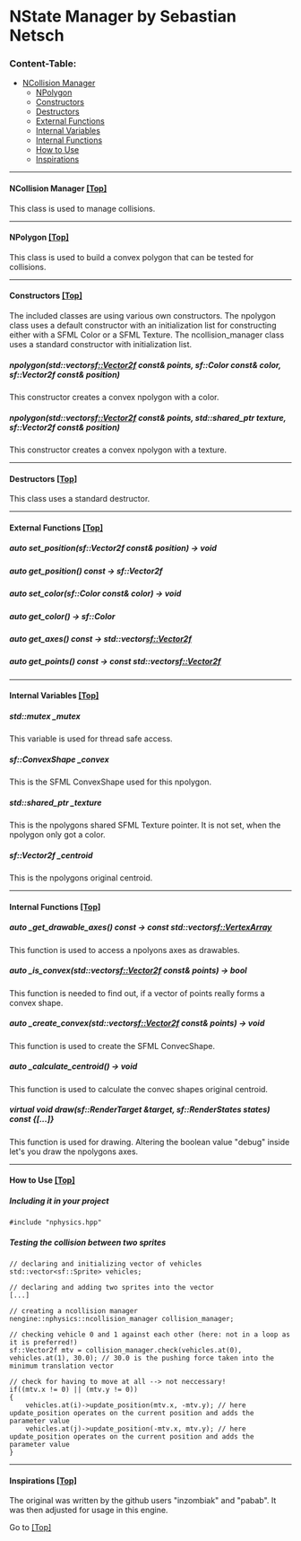 <a name="top" />

# NState Manager by Sebastian Netsch

### Content-Table:
- [NCollision Manager](#ncollision_manager)
  - [NPolygon](#npolygon)
  - [Constructors](#constructors)
  - [Destructors](#destructors)
  - [External Functions](#external_functions)
  - [Internal Variables](#internal_variables)
  - [Internal Functions](#internal_functions)
  - [How to Use](#howto)
  - [Inspirations](#mentions)

---

#### <a name="ncollision_manager" /> NCollision Manager [ [Top] ](#top)
This class is used to manage collisions.

----

#### <a name="npolygon" /> NPolygon [ [Top] ](#top)
This class is used to build a convex polygon that can be tested for collisions.

----

#### <a name="constructors" /> Constructors [ [Top] ](#top)
The included classes are using various own constructors.
The npolygon class uses a default constructor with an initialization list for constructing either with a SFML Color or a SFML Texture.
The ncollision_manager class uses a standard constructor with initialization list.

##### npolygon(std::vector<sf::Vector2f> const& points, sf::Color const& color, sf::Vector2f const& position)
This constructor creates a convex npolygon with a color.

##### npolygon(std::vector<sf::Vector2f> const& points, std::shared_ptr<const sf::Texture> texture, sf::Vector2f const& position)
This constructor creates a convex npolygon with a texture.

---

#### <a name="destructors" /> Destructors [ [Top] ](#top)
This class uses a standard destructor.

---

#### <a name="external_functions" /> External Functions [ [Top] ](#top)
##### auto set_position(sf::Vector2f const& position) -> void

##### auto get_position() const -> sf::Vector2f

##### auto set_color(sf::Color const& color) -> void

##### auto get_color() -> sf::Color

##### auto get_axes() const -> std::vector<sf::Vector2f>

##### auto get_points() const -> const std::vector<sf::Vector2f>

---

#### <a name="internal_variables" /> Internal Variables [ [Top] ](#top)
##### std::mutex _mutex
This variable is used for thread safe access.

##### sf::ConvexShape _convex
This is the SFML ConvexShape used for this npolygon.

##### std::shared_ptr<const sf::Texture> _texture
This is the npolygons shared SFML Texture pointer. It is not set, when the npolygon  only got a color.

##### sf::Vector2f _centroid
This is the npolygons original centroid.

---

#### <a name="internal_functions" /> Internal Functions [ [Top] ](#top)
##### auto _get_drawable_axes() const -> const std::vector<sf::VertexArray>
This function is used to access a npolyons axes as drawables.

##### auto _is_convex(std::vector<sf::Vector2f> const& points) -> bool
This function is needed to find out, if a vector of points really forms a convex shape.

##### auto _create_convex(std::vector<sf::Vector2f> const& points) -> void
This function is used to create the SFML ConvecShape.

##### auto _calculate_centroid() -> void
This function is used to calculate the convec shapes original centroid.

##### virtual void draw(sf::RenderTarget &target, sf::RenderStates states) const {[...]}
This function is used for drawing. Altering the boolean value "debug" inside let's you draw the npolygons axes.

---

#### <a name="howto" /> How to Use [ [Top] ](#top)
##### Including it in your project
```
#include "nphysics.hpp"
```

##### Testing the collision between two sprites
```
// declaring and initializing vector of vehicles
std::vector<sf::Sprite> vehicles;

// declaring and adding two sprites into the vector
[...]

// creating a ncollision manager
nengine::nphysics::ncollision_manager collision_manager;

// checking vehicle 0 and 1 against each other (here: not in a loop as it is preferred!)
sf::Vector2f mtv = collision_manager.check(vehicles.at(0), vehicles.at(1), 30.0); // 30.0 is the pushing force taken into the minimum translation vector

// check for having to move at all --> not neccessary!
if((mtv.x != 0) || (mtv.y != 0))
{
	vehicles.at(i)->update_position(mtv.x, -mtv.y); // here update_position operates on the current position and adds the parameter value
	vehicles.at(j)->update_position(-mtv.x, mtv.y); // here update_position operates on the current position and adds the parameter value
}
```

---

#### <a name="mentions" /> Inspirations [ [Top] ](#top)
The original was written by the github users "inzombiak" and "pabab".
It was then adjusted for usage in this engine.

Go to [ [Top] ](#top)

